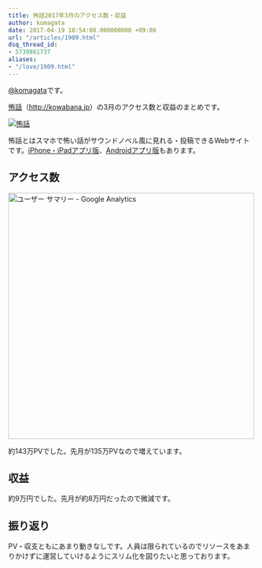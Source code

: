 ```yaml
---
title: 怖話2017年3月のアクセス数・収益
author: komagata
date: 2017-04-19 18:54:08.000000000 +09:00
url: "/articles/1909.html"
dsq_thread_id:
- 5739861737
aliases:
- "/love/1909.html"
---
```

[@komagata][1]です。

<a title="怖話" href="http://kowabana.jp" target="_blank">怖話</a>（<a title="怖話" href="http://kowabana.jp" target="_blank">http://kowabana.jp</a>）の3月のアクセス数と収益のまとめです。


  <a href="http://kowabana.jp"><img src="https://i.gyazo.com/7ac945b83db4936a1cd4947a6ea0c60b.png" alt="怖話" /></a>


怖話とはスマホで怖い話がサウンドノベル風に見れる・投稿できるWebサイトです。<a title="怖話iPhone・iPadアプリ版" href="https://itunes.apple.com/jp/app/bu-hua-zui-buno1wan5000huano/id564486792?l=ja&mt=8" target="_blank">iPhone・iPadアプリ版</a>、<a title="怖話Androidアプリ版" href="https://play.google.com/store/apps/details?id=jp.fjord.kowabana" target="_blank">Androidアプリ版</a>もあります。

## アクセス数


  <img src="https://gyazo.com/2c7277891abdf201d5d3df6279b8389d.png" alt="ユーザー サマリー - Google Analytics" width="500px" />


約143万PVでした。先月が135万PVなので増えています。

## 収益

約9万円でした。先月が約8万円だったので微減です。

## 振り返り

PV・収支ともにあまり動きなしです。人員は限られているのでリソースをあまりかけずに運営していけるようにスリム化を図りたいと思っております。

 [1]: http://twitter.com/komagata
